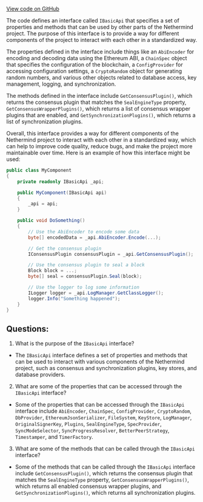 [View code on GitHub](https://github.com/NethermindEth/nethermind/src/Nethermind/Nethermind.Api/IBasicApi.cs)

The code defines an interface called `IBasicApi` that specifies a set of properties and methods that can be used by other parts of the Nethermind project. The purpose of this interface is to provide a way for different components of the project to interact with each other in a standardized way.

The properties defined in the interface include things like an `AbiEncoder` for encoding and decoding data using the Ethereum ABI, a `ChainSpec` object that specifies the configuration of the blockchain, a `ConfigProvider` for accessing configuration settings, a `CryptoRandom` object for generating random numbers, and various other objects related to database access, key management, logging, and synchronization.

The methods defined in the interface include `GetConsensusPlugin()`, which returns the consensus plugin that matches the `SealEngineType` property, `GetConsensusWrapperPlugins()`, which returns a list of consensus wrapper plugins that are enabled, and `GetSynchronizationPlugins()`, which returns a list of synchronization plugins.

Overall, this interface provides a way for different components of the Nethermind project to interact with each other in a standardized way, which can help to improve code quality, reduce bugs, and make the project more maintainable over time. Here is an example of how this interface might be used:

```csharp
public class MyComponent
{
    private readonly IBasicApi _api;

    public MyComponent(IBasicApi api)
    {
        _api = api;
    }

    public void DoSomething()
    {
        // Use the AbiEncoder to encode some data
        byte[] encodedData = _api.AbiEncoder.Encode(...);

        // Get the consensus plugin
        IConsensusPlugin consensusPlugin = _api.GetConsensusPlugin();

        // Use the consensus plugin to seal a block
        Block block = ...;
        byte[] seal = consensusPlugin.Seal(block);

        // Use the logger to log some information
        ILogger logger = _api.LogManager.GetClassLogger();
        logger.Info("Something happened");
    }
}
```
## Questions: 
 1. What is the purpose of the `IBasicApi` interface?
- The `IBasicApi` interface defines a set of properties and methods that can be used to interact with various components of the Nethermind project, such as consensus and synchronization plugins, key stores, and database providers.

2. What are some of the properties that can be accessed through the `IBasicApi` interface?
- Some of the properties that can be accessed through the `IBasicApi` interface include `AbiEncoder`, `ChainSpec`, `ConfigProvider`, `CryptoRandom`, `DbProvider`, `EthereumJsonSerializer`, `FileSystem`, `KeyStore`, `LogManager`, `OriginalSignerKey`, `Plugins`, `SealEngineType`, `SpecProvider`, `SyncModeSelector`, `SyncProgressResolver`, `BetterPeerStrategy`, `Timestamper`, and `TimerFactory`.

3. What are some of the methods that can be called through the `IBasicApi` interface?
- Some of the methods that can be called through the `IBasicApi` interface include `GetConsensusPlugin()`, which returns the consensus plugin that matches the `SealEngineType` property, `GetConsensusWrapperPlugins()`, which returns all enabled consensus wrapper plugins, and `GetSynchronizationPlugins()`, which returns all synchronization plugins.